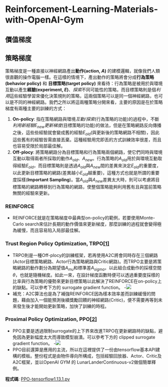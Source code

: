 # Reinforcement-Learning-Materials-with-OpenAI-Gym

## 價值梯度

## 策略梯度
策略梯度是一種直接以神經網路產出**動作(action, $A$)** 的建模邏輯，就像我們人類很直觀的操作電腦一樣。在這樣的情境下，產出動作的策略將會分成**行為策略(behavior policy)** 和 **目標策略(target policy)** 來看待：行為策略是被用於與環境互動以產生**經驗(experiment, $E$)**、*探索*不同可能性的策略，而目標策略則是個*利用*這些經驗學習來優化決策規則的策略，這兩個策略可以是同一個神經網路，也可以是不同的神經網路。我們之所以將這兩種策略分開來看，主要的原因是在於策略梯度有兩種主要的訓練的方式：
1. **On-policy**:  指在策略網路與環境*互動/探索*(行為策略的功能)的過程中，不斷*利用新經驗$E_{new}$更新梯度*(目標策略的功能)的做法，但是在策略網路反向傳播之後，這些些經驗就會變成舊的經驗$E_{old}$(與更新後的策略網路不相關)，因此這些舊有的經驗皆需直接丟棄。這種經驗用完即丟的方式訓練效率很差，而且也容易受限於局部最佳解。
2. **Off-plocy**: 將策略網路分為目標策略和行為策略兩個網路，使它們同時與環境互動以取得兩者所採取的動作$A_{old}$、$A_{new}$。行為策略的$A_{old}$用於與環境互動取得經驗$E_{old}$，而目標策略則是透過$A_{old}$與$A_{new}$間的差異來決定$E_{old}$的重要度，以此更新目標策略的網路(差異越小$E_{old}$越重要)，這種方式也就是所謂的重要度採樣(**Important Sampling**)。當$A_{old}$與$A_{new}$差異太大時，則可以考慮將目標策略的網路轉移到行為策略的網路，使整個策略能夠利用舊有且與當前策略無關的經驗來更新。

### REINFORCE
- REINFORCE就是在策略梯度中最典型on-policy的範例，若要使用Monte-Carlo search來估計長期的動作價值來更新梯度，那麼訓練的過程就會變得極為緩慢，而且容易陷入局部最佳解。

### Trust Region Policy Optimization, TRPO[[1]](https://arxiv.org/abs/1502.05477)


- TRPO則是一種Off-plocy的訓練框架，若再使用A2C將會同時存在三個網路(Actor目標策略網路、Actor行為策略網路與Critic網路)。而TRPO主要是將策略網路的動作劃分為期望值$A_{mu}$和標準差$A_{sigma}$，以此組合成動作的採樣空間$\theta$，也就是隨機梯度。如此一來，在設計梯度函數時便可以透過重要度採樣的比率與行為策略的優勢來更新目標策略以此解決了REINFORCE在on-policy上的缺點。可以參考下方的 surrogate gradient function。 
-![](https://i.imgur.com/eXSKZLh.png)
- 補充：A2C算法也是為了補強REINFORCE因為樣本效率差而訓練緩慢的問題，藉由加入一個能預測後續獎勵回饋的神經網路(Critic)，便不需要再等到未來發生後才能開始更新策略，加快了訓練的時程。

### Proximal Policy Optimization, PPO[[2]](https://arxiv.org/abs/1707.063477)
- PPO主要是透過限制surrogate的上下界來改進TRPO在更新網路時的缺點，避免因為更新幅度太大而導致模型崩潰。可以參考下方的 clipped surrogate gradient function。
-![](https://i.imgur.com/34hiku1.png)
- PPO目前還算是應用的主流，所以在這裡提供了一份由tensorflow基本API建構的模板。整份程式是由物件導向所構成，包括經驗回放器、Actor、Critic及A2C框架，並以OpenAI GYM 的 LunarLanderContinuous-v2做個簡單釋例。

**程式碼**: [PPO-tensorflow1.13.1.py](#code)
